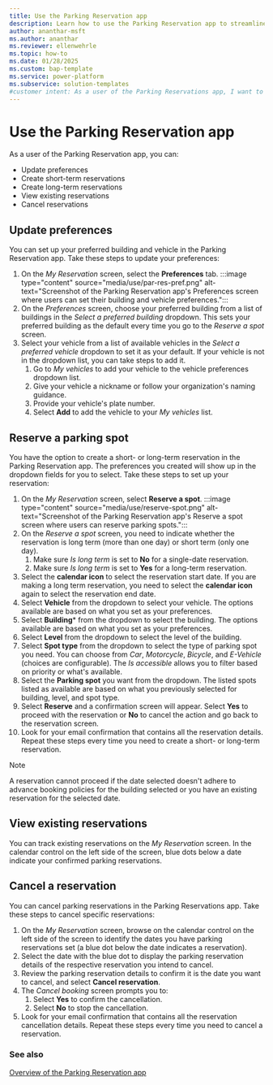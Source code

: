 ```yaml
---
title: Use the Parking Reservation app
description: Learn how to use the Parking Reservation app to streamline and automate the parking reservation process.
author: ananthar-msft
ms.author: ananthar
ms.reviewer: ellenwehrle
ms.topic: how-to
ms.date: 01/28/2025
ms.custom: bap-template
ms.service: power-platform
ms.subservice: solution-templates
#customer intent: As a user of the Parking Reservations app, I want to reserve a parking space in advance so it is available when I arrive at my destination.
---
```


# Use the Parking Reservation app

As a user of the Parking Reservation app, you can:

- Update preferences
- Create short-term reservations
- Create long-term reservations
- View existing reservations
- Cancel reservations

## Update preferences

You can set up your preferred building and vehicle in the Parking Reservation app. Take these steps to update your preferences:

1. On the *My Reservation* screen, select the **Preferences** tab.
        :::image type="content" source="media/use/par-res-pref.png" alt-text="Screenshot of the Parking Reservation app's Preferences screen where users can set their building and vehicle preferences.":::
1. On the *Preferences* screen, choose your preferred building from a list of buildings in the *Select a preferred building* dropdown. This sets your preferred building as the default every time you go to the *Reserve a spot* screen.
1. Select your vehicle from a list of available vehicles in the *Select a preferred vehicle* dropdown to set it as your default. If your vehicle is not in the dropdown list, you can take steps to add it.
    1. Go to *My vehicles* to add your vehicle to the vehicle preferences dropdown list.
    1. Give your vehicle a nickname or follow your organization's naming guidance.
    1. Provide your vehicle's plate number.
    1. Select **Add** to add the vehicle to your *My vehicles* list.

## Reserve a parking spot

You have the option to create a short- or long-term reservation in the Parking Reservation app. The preferences you created will show up in the dropdown fields for you to select. Take these steps to set up your reservation:

1. On the *My Reservation* screen, select **Reserve a spot**.
    :::image type="content" source="media/use/reserve-spot.png" alt-text="Screenshot of the Parking Reservation app's Reserve a spot screen where users can reserve parking spots.":::
1. On the *Reserve a spot* screen, you need to indicate whether the reservation is long term (more than one day) or short term (only one day).
    1. Make sure *Is long term* is set to **No** for a single-date reservation.
    1. Make sure *Is long term* is set to **Yes** for a long-term reservation.
1. Select the **calendar icon** to select the reservation start date. If you are making a long term reservation, you need to select the **calendar icon** again to select the reservation end date.
1. Select **Vehicle** from the dropdown to select your vehicle. The options available are based on what you set as your preferences.
1. Select **Building*** from the dropdown to select the building. The options available are based on what you set as your preferences.
1. Select **Level** from the dropdown to select the level of the building.
1. Select **Spot type** from the dropdown to select the type of parking spot you need. You can choose from *Car*, *Motorcycle*, *Bicycle*, and *E-Vehicle* (choices are configurable). The *Is accessible* allows you to filter based on priority or what's available.
1. Select the **Parking spot** you want from the dropdown. The listed spots listed as available are based on what you previously selected for building, level, and spot type.
1. Select **Reserve** and a confirmation screen will appear. Select **Yes** to proceed with the reservation or **No** to cancel the action and go back to the reservation screen.
1. Look for your email confirmation that contains all the reservation details. Repeat these steps every time you need to create a short- or long-term reservation.

> [!NOTE]
> A reservation cannot proceed if the date selected doesn't adhere to advance booking policies for the building selected or you have an existing reservation for the selected date.

## View existing reservations

You can track existing reservations on the *My Reservation* screen. In the calendar control on the left side of the screen, blue dots below a date indicate your confirmed parking reservations.

## Cancel a reservation

You can cancel parking reservations in the Parking Reservations app. Take these steps to cancel specific reservations:

1. On the *My Reservation* screen, browse on the calendar control on the left side of the screen to identify the dates you have parking reservations set (a blue dot below the date indicates a reservation).
1. Select the date with the blue dot to display the parking reservation details of the respective reservation you intend to cancel.
1. Review the parking reservation details to confirm it is the date you want to cancel, and select **Cancel reservation**.
1. The *Cancel booking* screen prompts you to:
    1. Select **Yes** to confirm the cancellation.
    1. Select **No** to stop the cancellation.
1. Look for your email confirmation that contains all the reservation cancellation details. Repeat these steps every time you need to cancel a reservation.

### See also

[Overview of the Parking Reservation app](overview.md)